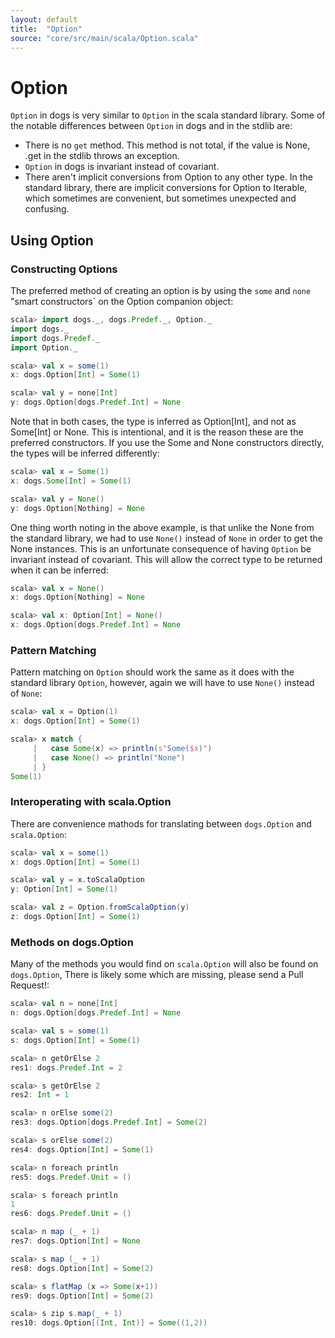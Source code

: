 ```yaml
---
layout: default
title:  "Option"
source: "core/src/main/scala/Option.scala"
---
```

# Option

`Option` in dogs is very similar to `Option` in the scala standard library. Some of the notable differences between `Option` in dogs and in the stdlib are:

- There is no `get` method.  This method is not total, if the value is
  None, .get in the stdlib throws an exception.
- `Option` in dogs is invariant instead of covariant.
- There aren't implicit conversions from Option to any other type. In
  the standard library, there are implicit conversions for Option to
  Iterable, which sometimes are convenient, but sometimes unexpected
  and confusing.


## Using Option

### Constructing Options

The preferred method of creating an option is by using the `some` and `none` "smart constructors` on the Option companion object:

```scala
scala> import dogs._, dogs.Predef._, Option._
import dogs._
import dogs.Predef._
import Option._

scala> val x = some(1)
x: dogs.Option[Int] = Some(1)

scala> val y = none[Int]
y: dogs.Option[dogs.Predef.Int] = None
```

Note that in both cases, the type is inferred as Option[Int], and not
as Some[Int] or None. This is intentional, and it is the reason
these are the preferred constructors. If you use the Some and None
constructors directly, the types will be inferred differently:

```scala
scala> val x = Some(1)
x: dogs.Some[Int] = Some(1)

scala> val y = None()
y: dogs.Option[Nothing] = None
```

One thing worth noting in the above example, is that unlike the None
from the standard library, we had to use `None()` instead of `None` in
order to get the None instances. This is an unfortunate consequence of
having `Option` be invariant instead of covariant. This will allow the
correct type to be returned when it can be inferred:

```scala
scala> val x = None()
x: dogs.Option[Nothing] = None

scala> val x: Option[Int] = None()
x: dogs.Option[dogs.Predef.Int] = None
```

### Pattern Matching

Pattern matching on `Option` should work the same as it does with the standard library `Option`, however, again we will have to use `None()` instead of `None`:

```scala
scala> val x = Option(1)
x: dogs.Option[Int] = Some(1)

scala> x match {
     |   case Some(x) => println(s"Some($x)")
     |   case None() => println("None")
     | }
Some(1)
```

### Interoperating with scala.Option

There are convenience mathods for translating between `dogs.Option` and `scala.Option`:

```scala
scala> val x = some(1)
x: dogs.Option[Int] = Some(1)

scala> val y = x.toScalaOption
y: Option[Int] = Some(1)

scala> val z = Option.fromScalaOption(y)
z: dogs.Option[Int] = Some(1)
```

### Methods on dogs.Option

Many of the methods you would find on `scala.Option` will also be
found on `dogs.Option`, There is likely some which are missing, please
send a Pull Request!:

```scala
scala> val n = none[Int]
n: dogs.Option[dogs.Predef.Int] = None

scala> val s = some(1)
s: dogs.Option[Int] = Some(1)

scala> n getOrElse 2
res1: dogs.Predef.Int = 2

scala> s getOrElse 2
res2: Int = 1

scala> n orElse some(2)
res3: dogs.Option[dogs.Predef.Int] = Some(2)

scala> s orElse some(2)
res4: dogs.Option[Int] = Some(1)

scala> n foreach println
res5: dogs.Predef.Unit = ()

scala> s foreach println
1
res6: dogs.Predef.Unit = ()

scala> n map (_ + 1)
res7: dogs.Option[Int] = None

scala> s map (_ + 1)
res8: dogs.Option[Int] = Some(2)

scala> s flatMap (x => Some(x+1))
res9: dogs.Option[Int] = Some(2)

scala> s zip s.map(_ + 1)
res10: dogs.Option[(Int, Int)] = Some((1,2))
```
